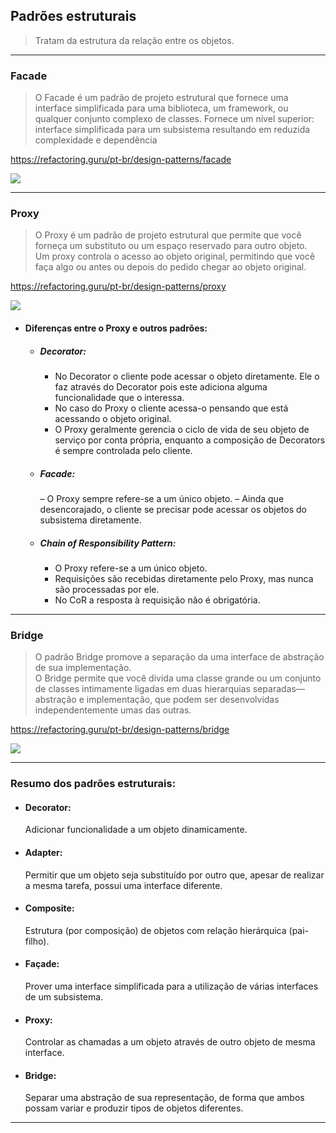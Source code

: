 ## Padrões estruturais
> Tratam da estrutura da relação entre os objetos.
___

### Facade
> O Facade é um padrão de projeto estrutural que fornece uma interface 
simplificada para uma biblioteca, um framework, ou qualquer conjunto 
complexo de classes.
> Fornece um nível superior: interface simplificada para um subsistema resultando em
reduzida complexidade e dependência

https://refactoring.guru/pt-br/design-patterns/facade

![](https://refactoring.guru/images/patterns/diagrams/facade/structure.png)
___

### Proxy
> O Proxy é um padrão de projeto estrutural que permite que você forneça
um substituto ou um espaço reservado para outro objeto.  
> Um proxy controla o acesso ao objeto original, permitindo que você faça algo ou antes 
ou depois do pedido chegar ao objeto original.

https://refactoring.guru/pt-br/design-patterns/proxy

![](https://refactoring.guru/images/patterns/diagrams/proxy/structure.png)

- #### Diferenças entre o Proxy e outros padrões:
    - ##### Decorator:
        - No Decorator o cliente pode acessar o objeto diretamente. 
        Ele o faz através do Decorator pois este adiciona alguma funcionalidade que o interessa.
        - No caso do Proxy o cliente acessa-o pensando que está acessando o objeto original.
        - O Proxy geralmente gerencia o ciclo de vida de seu objeto de serviço por conta própria, 
        enquanto a composição de Decorators é sempre controlada pelo cliente.
    - ##### Facade:
        – O Proxy sempre refere-se a um único objeto.
        – Ainda que desencorajado, o cliente se precisar pode acessar os objetos do subsistema 
        diretamente.
    - ##### Chain of Responsibility Pattern:
        - O Proxy refere-se a um único objeto.
        - Requisições são recebidas diretamente pelo Proxy, mas nunca são processadas por ele.
        - No CoR a resposta à requisição não é obrigatória.
___

### Bridge
> O padrão Bridge promove a separação da uma interface de abstração de sua implementação.  
> O Bridge permite que você divida uma classe grande ou um conjunto de classes intimamente ligadas
em duas hierarquias separadas—abstração e implementação, 
que podem ser desenvolvidas independentemente umas das outras.

https://refactoring.guru/pt-br/design-patterns/bridge

![](https://refactoring.guru/images/patterns/diagrams/bridge/structure-pt-br.png)
___

### Resumo dos padrões estruturais:
- #### Decorator: 
    Adicionar funcionalidade a um objeto dinamicamente.
- #### Adapter: 
    Permitir que um objeto seja substituído por outro que, apesar de realizar a mesma tarefa, 
    possui uma interface diferente.
- #### Composite: 
    Estrutura (por composição) de objetos com relação hierárquica (pai-filho).
- #### Façade: 
    Prover uma interface simplificada para a utilização de várias interfaces de um subsistema.
- #### Proxy: 
    Controlar as chamadas a um objeto através de outro objeto de mesma interface.
- #### Bridge: 
    Separar uma abstração de sua representação, de forma que ambos possam variar e produzir 
    tipos de objetos diferentes.
___